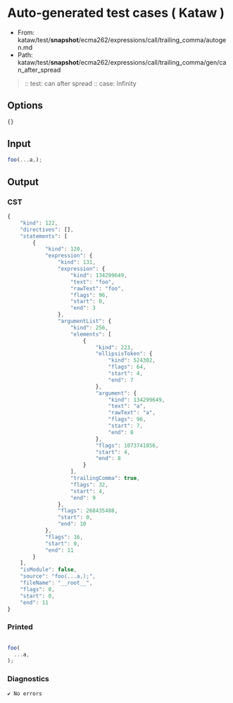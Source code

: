 # Auto-generated test cases ( Kataw )
- From: kataw/test/__snapshot__/ecma262/expressions/call/trailing_comma/autogen.md
- Path: kataw/test/__snapshot__/ecma262/expressions/call/trailing_comma/gen/can_after_spread
> :: test: can after spread
> :: case: Infinity
## Options

`````js
{}
`````
## Input

`````js
foo(...a,);
`````
## Output

### CST

```javascript
{
    "kind": 122,
    "directives": [],
    "statements": [
        {
            "kind": 120,
            "expression": {
                "kind": 131,
                "expression": {
                    "kind": 134299649,
                    "text": "foo",
                    "rawText": "foo",
                    "flags": 96,
                    "start": 0,
                    "end": 3
                },
                "argumentList": {
                    "kind": 256,
                    "elements": [
                        {
                            "kind": 223,
                            "ellipsisToken": {
                                "kind": 524302,
                                "flags": 64,
                                "start": 4,
                                "end": 7
                            },
                            "argument": {
                                "kind": 134299649,
                                "text": "a",
                                "rawText": "a",
                                "flags": 96,
                                "start": 7,
                                "end": 8
                            },
                            "flags": 1073741856,
                            "start": 4,
                            "end": 8
                        }
                    ],
                    "trailingComma": true,
                    "flags": 32,
                    "start": 4,
                    "end": 9
                },
                "flags": 268435488,
                "start": 0,
                "end": 10
            },
            "flags": 16,
            "start": 0,
            "end": 11
        }
    ],
    "isModule": false,
    "source": "foo(...a,);",
    "fileName": "__root__",
    "flags": 0,
    "start": 0,
    "end": 11
}
```

### Printed

```javascript

foo(
  ...a,
);
```

### Diagnostics

```javascript
✔ No errors
```

